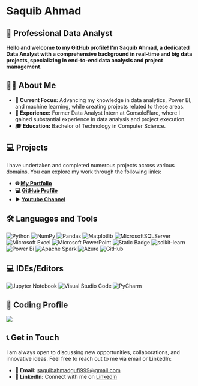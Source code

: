 # Saquib Ahmad

## 🌟 Professional Data Analyst

**Hello and welcome to my GitHub profile! I'm Saquib Ahmad, a dedicated Data Analyst with a comprehensive background in real-time and big data projects, specializing in end-to-end data analysis and project management.**




## 👨‍💼 About Me

- **🔭 Current Focus:** Advancing my knowledge in data analytics, Power BI, and machine learning, while creating projects related to these areas.
- **💼 Experience:** Former Data Analyst Intern at ConsoleFlare, where I gained substantial experience in data analysis and project execution.
- **🎓 Education:** Bachelor of Technology in Computer Science.

## 💻 Projects
I have undertaken and completed numerous projects across various domains. You can explore my work through the following links:

  - **🌐 [My Portfolio](https://portfolio-saquib.vercel.app/)**
  - **💻 [GitHub Profile](https://github.com/Saquibtechlotraining/Saquibtechlotraining)**
  - **▶️ [Youtube Channel](https://youtube.com/@saquibahmad1619?si=xioWCuBs_Y9tgVzi)**

## 🛠️ Languages and Tools

![Python](https://img.shields.io/badge/python-3670A0?style=for-the-badge&logo=python&logoColor=ffdd54)
![NumPy](https://img.shields.io/badge/numpy-%23013243.svg?style=for-the-badge&logo=numpy&logoColor=white)
![Pandas](https://img.shields.io/badge/pandas-%23150458.svg?style=for-the-badge&logo=pandas&logoColor=white)
![Matplotlib](https://img.shields.io/badge/Matplotlib-%23ffffff.svg?style=for-the-badge&logo=Matplotlib&logoColor=black)
![MicrosoftSQLServer](https://img.shields.io/badge/Microsoft%20SQL%20Server-CC2927?style=for-the-badge&logo=microsoft%20sql%20server&logoColor=white)
![Microsoft Excel](https://img.shields.io/badge/Microsoft_Excel-217346?style=for-the-badge&logo=microsoft-excel&logoColor=white)
![Microsoft PowerPoint](https://img.shields.io/badge/Microsoft_PowerPoint-B7472A?style=for-the-badge&logo=microsoft-powerpoint&logoColor=white)
![Static Badge](https://img.shields.io/badge/statistics-61DBFB?style=for-the-badge&logo=statistics&labelColor=black&color=61DBFB)
![scikit-learn](https://img.shields.io/badge/scikit--learn-%23F7931E.svg?style=for-the-badge&logo=scikit-learn&logoColor=white)
![Power Bi](https://img.shields.io/badge/power_bi-F2C811?style=for-the-badge&logo=powerbi&logoColor=black)
![Apache Spark](https://img.shields.io/badge/Apache%20Spark-FDEE21?style=flat-square&logo=apachespark&logoColor=black)
![Azure](https://img.shields.io/badge/azure-%230072C6.svg?style=for-the-badge&logo=microsoftazure&logoColor=white)
![GitHub](https://img.shields.io/badge/github-%23121011.svg?style=for-the-badge&logo=github&logoColor=white)


## 💻 IDEs/Editors

![Jupyter Notebook](https://img.shields.io/badge/jupyter-%23FA0F00.svg?style=for-the-badge&logo=jupyter&logoColor=white)
![Visual Studio Code](https://img.shields.io/badge/Visual%20Studio%20Code-0078d7.svg?style=for-the-badge&logo=visual-studio-code&logoColor=white)
![PyCharm](https://img.shields.io/badge/pycharm-143?style=for-the-badge&logo=pycharm&logoColor=black&color=black&labelColor=green)

## 🚀 Coding Profile

![](https://leetcard.jacoblin.cool/Saquib281?ext=heatmap)


## 📞 Get in Touch
I am always open to discussing new opportunities, collaborations, and innovative ideas. Feel free to reach out to me via email or LinkedIn:

  - **📧 Email:** [saquibahmadgufi999@gmail.com](mailto:saquibahmadgufi999@gmail.com)
  - **🔗 LinkedIn:** Connect with me on [LinkedIn](https://www.linkedin.com/in/saquib-ahmad281/)

































